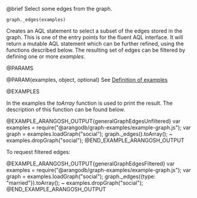 

@brief Select some edges from the graph.

`graph._edges(examples)`

Creates an AQL statement to select a subset of the edges stored in the graph.
This is one of the entry points for the fluent AQL interface.
It will return a mutable AQL statement which can be further refined, using the
functions described below.
The resulting set of edges can be filtered by defining one or more *examples*.

@PARAMS

@PARAM{examples, object, optional}
See [Definition of examples](#definition-of-examples)

@EXAMPLES

In the examples the *toArray* function is used to print the result.
The description of this function can be found below.

@EXAMPLE_ARANGOSH_OUTPUT{generalGraphEdgesUnfiltered}
  var examples = require("@arangodb/graph-examples/example-graph.js");
  var graph = examples.loadGraph("social");
  graph._edges().toArray();
~ examples.dropGraph("social");
@END_EXAMPLE_ARANGOSH_OUTPUT

To request filtered edges:

@EXAMPLE_ARANGOSH_OUTPUT{generalGraphEdgesFiltered}
  var examples = require("@arangodb/graph-examples/example-graph.js");
  var graph = examples.loadGraph("social");
  graph._edges({type: "married"}).toArray();
~ examples.dropGraph("social");
@END_EXAMPLE_ARANGOSH_OUTPUT

